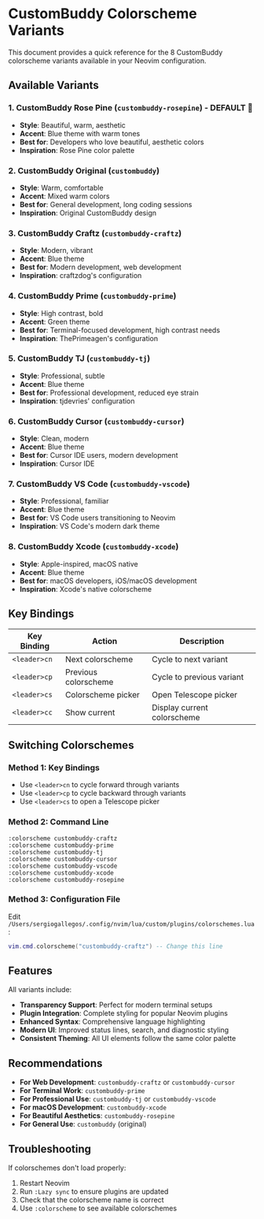 # CustomBuddy Colorscheme Variants

This document provides a quick reference for the 8 CustomBuddy colorscheme variants available in your Neovim configuration.

## Available Variants

### 1. **CustomBuddy Rose Pine** (`custombuddy-rosepine`) - **DEFAULT** 🌹
- **Style**: Beautiful, warm, aesthetic
- **Accent**: Blue theme with warm tones
- **Best for**: Developers who love beautiful, aesthetic colors
- **Inspiration**: Rose Pine color palette

### 2. **CustomBuddy Original** (`custombuddy`)
- **Style**: Warm, comfortable
- **Accent**: Mixed warm colors
- **Best for**: General development, long coding sessions
- **Inspiration**: Original CustomBuddy design

### 3. **CustomBuddy Craftz** (`custombuddy-craftz`)
- **Style**: Modern, vibrant
- **Accent**: Blue theme
- **Best for**: Modern development, web development
- **Inspiration**: craftzdog's configuration

### 4. **CustomBuddy Prime** (`custombuddy-prime`)
- **Style**: High contrast, bold
- **Accent**: Green theme
- **Best for**: Terminal-focused development, high contrast needs
- **Inspiration**: ThePrimeagen's configuration

### 5. **CustomBuddy TJ** (`custombuddy-tj`)
- **Style**: Professional, subtle
- **Accent**: Blue theme
- **Best for**: Professional development, reduced eye strain
- **Inspiration**: tjdevries' configuration

### 6. **CustomBuddy Cursor** (`custombuddy-cursor`)
- **Style**: Clean, modern
- **Accent**: Blue theme
- **Best for**: Cursor IDE users, modern development
- **Inspiration**: Cursor IDE

### 7. **CustomBuddy VS Code** (`custombuddy-vscode`)
- **Style**: Professional, familiar
- **Accent**: Blue theme
- **Best for**: VS Code users transitioning to Neovim
- **Inspiration**: VS Code's modern dark theme

### 8. **CustomBuddy Xcode** (`custombuddy-xcode`)
- **Style**: Apple-inspired, macOS native
- **Accent**: Blue theme
- **Best for**: macOS developers, iOS/macOS development
- **Inspiration**: Xcode's native colorscheme

## Key Bindings

| Key Binding | Action | Description |
|-------------|--------|-------------|
| `<leader>cn` | Next colorscheme | Cycle to next variant |
| `<leader>cp` | Previous colorscheme | Cycle to previous variant |
| `<leader>cs` | Colorscheme picker | Open Telescope picker |
| `<leader>cc` | Show current | Display current colorscheme |

## Switching Colorschemes

### Method 1: Key Bindings
- Use `<leader>cn` to cycle forward through variants
- Use `<leader>cp` to cycle backward through variants
- Use `<leader>cs` to open a Telescope picker

### Method 2: Command Line
```vim
:colorscheme custombuddy-craftz
:colorscheme custombuddy-prime
:colorscheme custombuddy-tj
:colorscheme custombuddy-cursor
:colorscheme custombuddy-vscode
:colorscheme custombuddy-xcode
:colorscheme custombuddy-rosepine
```

### Method 3: Configuration File
Edit `/Users/sergiogallegos/.config/nvim/lua/custom/plugins/colorschemes.lua`:
```lua
vim.cmd.colorscheme("custombuddy-craftz") -- Change this line
```

## Features

All variants include:
- **Transparency Support**: Perfect for modern terminal setups
- **Plugin Integration**: Complete styling for popular Neovim plugins
- **Enhanced Syntax**: Comprehensive language highlighting
- **Modern UI**: Improved status lines, search, and diagnostic styling
- **Consistent Theming**: All UI elements follow the same color palette

## Recommendations

- **For Web Development**: `custombuddy-craftz` or `custombuddy-cursor`
- **For Terminal Work**: `custombuddy-prime`
- **For Professional Use**: `custombuddy-tj` or `custombuddy-vscode`
- **For macOS Development**: `custombuddy-xcode`
- **For Beautiful Aesthetics**: `custombuddy-rosepine`
- **For General Use**: `custombuddy` (original)

## Troubleshooting

If colorschemes don't load properly:
1. Restart Neovim
2. Run `:Lazy sync` to ensure plugins are updated
3. Check that the colorscheme name is correct
4. Use `:colorscheme` to see available colorschemes
